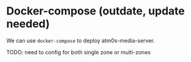 # Docker-compose (outdate, update needed)

We can use `docker-compose` to deploy atm0s-media-server.

TODO: need to config for both single zone or multi-zones
